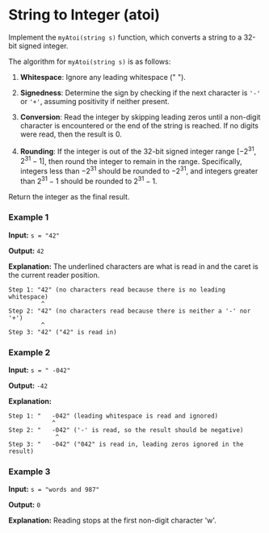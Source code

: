 # String to Integer (atoi)

Implement the ```myAtoi(string s)``` function, which converts a string to a 32-bit signed integer.

The algorithm for ```myAtoi(string s)``` is as follows:

1. **Whitespace**: Ignore any leading whitespace (" ").
    
2. **Signedness**: Determine the sign by checking if the next character is ```'-'``` or ```'+'```, assuming positivity if neither present.

3. **Conversion**: Read the integer by skipping leading zeros until a non-digit character is encountered or the end of the string is reached. If no digits were read, then the result is 0.
    
4. **Rounding**: If the integer is out of the 32-bit signed integer range $[-2^{31}, 2^{31} - 1]$, then round the integer to remain in the range. Specifically, integers less than $-2^{31}$ should be rounded to $-2^{31}$, and integers greater than $2^{31} - 1$ should be rounded to $2^{31} - 1$.

Return the integer as the final result.

### Example 1

**Input:** ```s = "42"```

**Output:** ```42```

**Explanation:**
The underlined characters are what is read in and the caret is the current reader position.
```
Step 1: "42" (no characters read because there is no leading whitespace)
         ^
Step 2: "42" (no characters read because there is neither a '-' nor '+')
         ^
Step 3: "42" ("42" is read in)
```

### Example 2

**Input:** ```s = " -042"```

**Output:** ```-42```

**Explanation:**
```
Step 1: "   -042" (leading whitespace is read and ignored)
            ^
Step 2: "   -042" ('-' is read, so the result should be negative)
             ^
Step 3: "   -042" ("042" is read in, leading zeros ignored in the result)
```

### Example 3

**Input:** ```s = "words and 987"```

**Output:** ```0```

**Explanation:**
Reading stops at the first non-digit character 'w'.